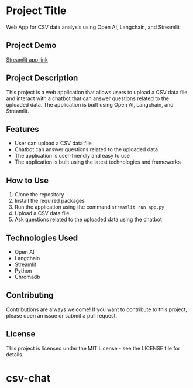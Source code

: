# Project Title

Web App for CSV data analysis using Open AI, Langchain, and Streamlit

## Project Demo 
[Streamlit app link](https://asad-ullah-khan1-csvchatbot-hello-guzfr3.streamlit.app/)

## Project Description

This project is a web application that allows users to upload a CSV data file and interact with a chatbot that can answer questions related to the uploaded data. The application is built using Open AI, Langchain, and Streamlit.

## Features

- User can upload a CSV data file
- Chatbot can answer questions related to the uploaded data
- The application is user-friendly and easy to use
- The application is built using the latest technologies and frameworks

## How to Use

1. Clone the repository
2. Install the required packages
3. Run the application using the command `streamlit run app.py`
4. Upload a CSV data file
5. Ask questions related to the uploaded data using the chatbot

## Technologies Used

- Open AI
- Langchain
- Streamlit
- Python
- Chromadb

## Contributing

Contributions are always welcome! If you want to contribute to this project, please open an issue or submit a pull request.

## License

This project is licensed under the MIT License - see the LICENSE file for details.
# csv-chat
